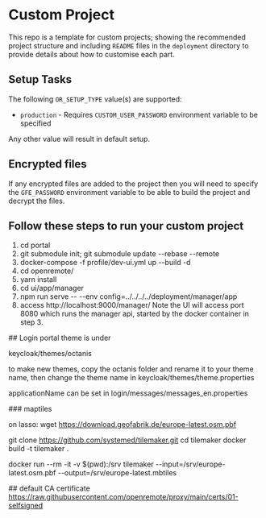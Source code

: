 # Custom Project
This repo is a template for custom projects; showing the recommended project structure and including `README` files in the `deployment` directory to provide details about how to customise each part.

## Setup Tasks
The following `OR_SETUP_TYPE` value(s) are supported:

* `production` - Requires `CUSTOM_USER_PASSWORD` environment variable to be specified 

Any other value will result in default setup.

## Encrypted files
If any encrypted files are added to the project then you will need to specify the `GFE_PASSWORD` environment variable to be able to build the project and decrypt the
files.


## Follow these steps to run your custom project

1. cd portal
2. git submodule init; git submodule update --rebase --remote
3. docker-compose -f profile/dev-ui.yml up --build -d 
4. cd openremote/
5. yarn install
6. cd ui/app/manager
7. npm run serve -- --env config=../../../../deployment/manager/app
8. access http://localhost:9000/manager/
Note the UI will access port 8080 which runs the manager api, started by the docker container in step 3.


## Login portal theme is under 

keycloak/themes/octanis

to make new themes, copy the octanis folder and rename it to your theme name, then change the theme name in keycloak/themes/theme.properties

applicationName can be set in login/messages/messages_en.properties



### maptiles

on lasso:
wget https://download.geofabrik.de/europe-latest.osm.pbf

git clone https://github.com/systemed/tilemaker.git
cd tilemaker
docker build -t tilemaker .

docker run --rm -it -v $(pwd):/srv tilemaker --input=/srv/europe-latest.osm.pbf --output=/srv/europe-latest.mbtiles


## default CA certificate
https://raw.githubusercontent.com/openremote/proxy/main/certs/01-selfsigned